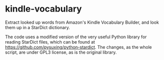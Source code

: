 kindle-vocabulary
=================

Extract looked up words from Amazon's Kindle Vocabulary Builder, and look them up in a StarDict dictionary.

The code uses a modified version of the very useful Python library for reading
StarDict files, which can be found at
https://github.com/pysuxing/python-stardict.  The changes, as the whole script,
are under GPL3 license, as is the original library.
